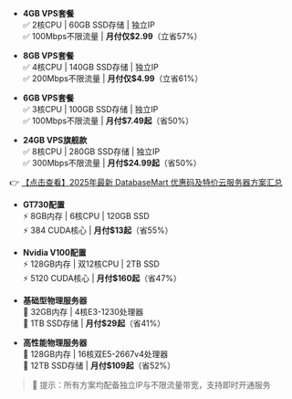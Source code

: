 

- **4GB VPS套餐**  
  ✅ 2核CPU | 60GB SSD存储 | 独立IP  
  ✅ 100Mbps不限流量 | **月付仅$2.99**（立省57%）  

- **8GB VPS套餐**  
  ✅ 4核CPU | 140GB SSD存储 | 独立IP  
  ✅ 200Mbps不限流量 | **月付仅$4.99**（立省61%）  

- **6GB VPS套餐**  
  ✅ 3核CPU | 100GB SSD存储 | 独立IP  
  ✅ 100Mbps不限流量 | **月付$7.49起**（省50%）  

- **24GB VPS旗舰款**  
  ✅ 8核CPU | 280GB SSD存储 | 独立IP  
  ✅ 300Mbps不限流量 | **月付$24.99起**（省50%）  

👉 [【点击查看】2025年最新 DatabaseMart 优惠码及特价云服务器方案汇总](https://bit.ly/DatabaseMart)


- **GT730配置**  
  ⚡ 8GB内存 | 6核CPU | 120GB SSD  
  ⚡ 384 CUDA核心 | **月付$13起**（省55%）  

- **Nvidia V100配置**  
  ⚡ 128GB内存 | 双12核CPU | 2TB SSD  
  ⚡ 5120 CUDA核心 | **月付$160起**（省47%）  


- **基础型物理服务器**  
  🔧 32GB内存 | 4核E3-1230处理器  
  🔧 1TB SSD存储 | **月付$29起**（省41%）  

- **高性能物理服务器**  
  🔧 128GB内存 | 16核双E5-2667v4处理器  
  🔧 12TB SSD存储 | **月付$109起**（省52%）  

> 📢 提示：所有方案均配备独立IP与不限流量带宽，支持即时开通服务
